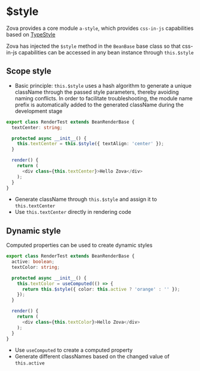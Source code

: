 # $style

Zova provides a core module `a-style`, which provides `css-in-js` capabilities based on [TypeStyle](https://github.com/typestyle/typestyle)

Zova has injected the `$style` method in the `BeanBase` base class so that css-in-js capabilities can be accessed in any bean instance through `this.$style`

## Scope style

- Basic principle: `this.$style` uses a hash algorithm to generate a unique className through the passed style parameters, thereby avoiding naming conflicts. In order to facilitate troubleshooting, the module name prefix is ​​automatically added to the generated className during the development stage

```typescript
export class RenderTest extends BeanRenderBase {
  textCenter: string;

  protected async __init__() {
    this.textCenter = this.$style({ textAlign: 'center' });
  }

  render() {
    return (
      <div class={this.textCenter}>Hello Zova</div>
    );
  }
}
```

- Generate className through `this.$style` and assign it to `this.textCenter`
- Use `this.textCenter` directly in rendering code

## Dynamic style

Computed properties can be used to create dynamic styles

```typescript
export class RenderTest extends BeanRenderBase {
  active: boolean;
  textColor: string;

  protected async __init__() {
    this.textColor = useComputed(() => {
      return this.$style({ color: this.active ? 'orange' : '' });
    });
  }

  render() {
    return (
      <div class={this.textColor}>Hello Zova</div>
    );
  }
}
```

- Use `useComputed` to create a computed property
- Generate different classNames based on the changed value of `this.active`
